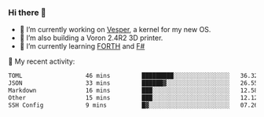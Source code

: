 ### Hi there 👋

<!--
**berkus/berkus** is a ✨ _special_ ✨ repository because its `README.md` (this file) appears on your GitHub profile.

Here are some ideas to get you started:

- 🔭 I’m currently working on ...
- 🌱 I’m currently learning ...
- 👯 I’m looking to collaborate on ...
- 🤔 I’m looking for help with ...
- 💬 Ask me about ...
- 📫 How to reach me: ...
- 😄 Pronouns: ...
- ⚡ Fun fact: ...
-->

- 🔭 I’m currently working on [Vesper](https://github.com/metta-systems/vesper), a kernel for my new OS.
- 🔭 I’m also building a Voron 2.4R2 3D printer.
- 🌱 I’m currently learning [FORTH](http://forth.com/starting-forth/) and [F#](https://fsharpforfunandprofit.com/)

💼 My recent activity:

<!--START_SECTION:waka-->

```txt
TOML                  46 mins         █████████░░░░░░░░░░░░░░░░   36.32 %
JSON                  33 mins         ██████▓░░░░░░░░░░░░░░░░░░   26.55 %
Markdown              16 mins         ███░░░░░░░░░░░░░░░░░░░░░░   12.58 %
Other                 15 mins         ███░░░░░░░░░░░░░░░░░░░░░░   12.12 %
SSH Config            9 mins          █▓░░░░░░░░░░░░░░░░░░░░░░░   07.26 %
```

<!--END_SECTION:waka-->
